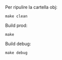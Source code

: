 Per ripulire la cartella obj:
```
make clean
```
Build prod:
```
make
```
Build debug:
```
make debug
```